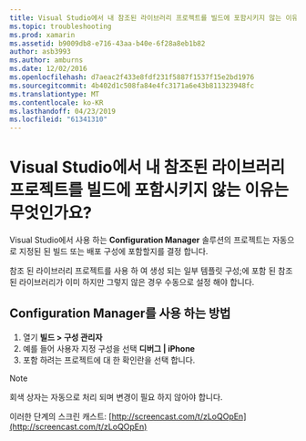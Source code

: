 ```yaml
---
title: Visual Studio에서 내 참조된 라이브러리 프로젝트를 빌드에 포함시키지 않는 이유는 무엇인가요?
ms.topic: troubleshooting
ms.prod: xamarin
ms.assetid: b9009db8-e716-43aa-b40e-6f28a8eb1b82
author: asb3993
ms.author: amburns
ms.date: 12/02/2016
ms.openlocfilehash: d7aeac2f433e8fdf231f5887f1537f15e2bd1976
ms.sourcegitcommit: 4b402d1c508fa84e4fc3171a6e43b811323948fc
ms.translationtype: MT
ms.contentlocale: ko-KR
ms.lasthandoff: 04/23/2019
ms.locfileid: "61341310"
---
```

# <a name="why-doesnt-visual-studio-include-my-referenced-library-project-in-my-build"></a>Visual Studio에서 내 참조된 라이브러리 프로젝트를 빌드에 포함시키지 않는 이유는 무엇인가요?

Visual Studio에서 사용 하는 **Configuration Manager** 솔루션의 프로젝트는 자동으로 지정된 된 빌드 또는 배포 구성에 포함할지를 결정 합니다.

참조 된 라이브러리 프로젝트를 사용 하 여 생성 되는 일부 템플릿 구성;에 포함 된 참조 된 라이브러리가 이미 하지만 그렇지 않은 경우 수동으로 설정 해야 합니다.

## <a name="how-to-use-the-configuration-manager"></a>Configuration Manager를 사용 하는 방법

1. 열기 **빌드 > 구성 관리자**
2. 예를 들어 사용자 지정 구성을 선택 **디버그 | iPhone**
3. 포함 하려는 프로젝트에 대 한 확인란을 선택 합니다.

> [!NOTE]
> 회색 상자는 자동으로 처리 되며 변경이 필요 하지 않아야 합니다.

이러한 단계의 스크린 캐스트: [http://screencast.com/t/zLoQOpEn](http://screencast.com/t/zLoQOpEn)
